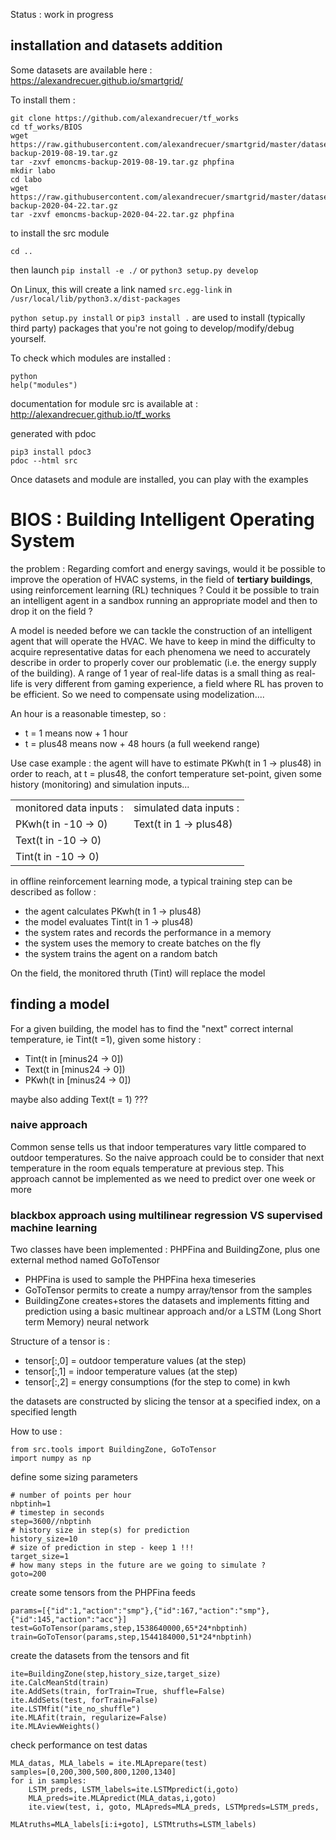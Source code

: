 Status : work in progress

## installation and datasets addition

Some datasets are available here : https://alexandrecuer.github.io/smartgrid/

To install them :

``` 
git clone https://github.com/alexandrecuer/tf_works
cd tf_works/BIOS
wget https://raw.githubusercontent.com/alexandrecuer/smartgrid/master/datasets/emoncms-backup-2019-08-19.tar.gz
tar -zxvf emoncms-backup-2019-08-19.tar.gz phpfina
mkdir labo
cd labo
wget https://raw.githubusercontent.com/alexandrecuer/smartgrid/master/datasets/emoncms-backup-2020-04-22.tar.gz
tar -zxvf emoncms-backup-2020-04-22.tar.gz phpfina
```

to install the src module

```
cd ..
```
then launch `pip install -e ./` or `python3 setup.py develop`

On Linux, this will create a link named `src.egg-link` in `/usr/local/lib/python3.x/dist-packages`

`python setup.py install` or `pip3 install .` are used to install (typically third party) packages that you're not going to develop/modify/debug yourself.

To check which modules are installed :
```
python
help("modules")
```

documentation for module src is available at : http://alexandrecuer.github.io/tf_works

generated with pdoc

```
pip3 install pdoc3
pdoc --html src
```
Once datasets and module are installed, you can play with the examples


# BIOS : Building Intelligent Operating System

the problem : Regarding comfort and energy savings, would it be possible to improve the operation of HVAC systems, in the field of **tertiary buildings**, using reinforcement learning (RL) techniques ? Could it be possible to train an intelligent agent in a sandbox running an appropriate model and then to drop it on the field ?

A model is needed before we can tackle the construction of an intelligent agent that will operate the HVAC. 
We have to keep in mind the difficulty to acquire representative datas for each phenomena we need to accurately describe in order to properly cover our problematic (i.e. the energy supply of the building). A range of 1 year of real-life datas is a small thing as real-life is very different from gaming experience, a field where RL has proven to be efficient. So we need to compensate using modelization....

An hour is a reasonable timestep, so :
- t = 1 means now + 1 hour
- t = plus48 means now + 48 hours (a full weekend range)

Use case example : the agent will have to estimate PKwh(t in 1 -> plus48) in order to reach, at t = plus48, the confort temperature set-point, given some history (monitoring) and simulation inputs...


<table>
  <tr>
    <td>monitored data inputs :</td><td>simulated data inputs :</td>
  </tr><tr>
    <td>PKwh(t in -10 -> 0)</td><td>Text(t in 1 -> plus48)</td>
  </tr><tr>
    <td>Text(t in -10 -> 0)</td><td></td>
  </tr><tr>
    <td>Tint(t in -10 -> 0)</td><td></td>
 </tr>
</table>

in offline reinforcement learning mode, a typical training step can be described as follow :
- the agent calculates PKwh(t in 1 -> plus48)
- the model evaluates Tint(t in 1 -> plus48)
- the system rates and records the performance in a memory
- the system uses the memory to create batches on the fly
- the system trains the agent on a random batch

On the field, the monitored thruth (Tint) will replace the model

## finding a model

For a given building, the model has to find the "next" correct internal temperature, ie Tint(t =1), given some history :
- Tint(t in [minus24 -> 0])
- Text(t in [minus24 -> 0])
- PKwh(t in [minus24 -> 0])

maybe also adding Text(t = 1) ???

### naive approach

Common sense tells us that indoor temperatures vary little compared to outdoor temperatures. 
So the naive approach could be to consider that next temperature in the room equals temperature at previous step. 
This approach cannot be implemented as we need to predict over one week or more

### blackbox approach using multilinear regression VS supervised machine learning

Two classes have been implemented : PHPFina and BuildingZone, plus one external method named GoToTensor
- PHPFina is used to sample the PHPFina hexa timeseries
- GoToTensor permits to create a numpy array/tensor from the samples 
- BuildingZone creates+stores the datasets and implements fitting and prediction using a basic multinear approach and/or a LSTM (Long Short term Memory) neural network 

Structure of a tensor is :
- tensor[:,0] = outdoor temperature values (at the step)
- tensor[:,1] = indoor temperature values (at the step)
- tensor[:,2] = energy consumptions (for the step to come) in kwh

the datasets are constructed by slicing the tensor at a specified index, on a specified length

How to use :

```
from src.tools import BuildingZone, GoToTensor
import numpy as np
```
define some sizing parameters
```
# number of points per hour
nbptinh=1
# timestep in seconds
step=3600//nbptinh
# history size in step(s) for prediction
history_size=10
# size of prediction in step - keep 1 !!!
target_size=1
# how many steps in the future are we going to simulate ?
goto=200
```
create some tensors from the PHPFina feeds

```
params=[{"id":1,"action":"smp"},{"id":167,"action":"smp"},{"id":145,"action":"acc"}]
test=GoToTensor(params,step,1538640000,65*24*nbptinh)
train=GoToTensor(params,step,1544184000,51*24*nbptinh)
```
create the datasets from the tensors and fit 

```
ite=BuildingZone(step,history_size,target_size)
ite.CalcMeanStd(train)
ite.AddSets(train, forTrain=True, shuffle=False)
ite.AddSets(test, forTrain=False)
ite.LSTMfit("ite_no_shuffle")
ite.MLAfit(train, regularize=False)
ite.MLAviewWeights()
```
check performance on test datas
```
MLA_datas, MLA_labels = ite.MLAprepare(test)
samples=[0,200,300,500,800,1200,1340]
for i in samples:
    LSTM_preds, LSTM_labels=ite.LSTMpredict(i,goto)
    MLA_preds=ite.MLApredict(MLA_datas,i,goto)
    ite.view(test, i, goto, MLApreds=MLA_preds, LSTMpreds=LSTM_preds,
                                                MLAtruths=MLA_labels[i:i+goto], LSTMtruths=LSTM_labels)
```
